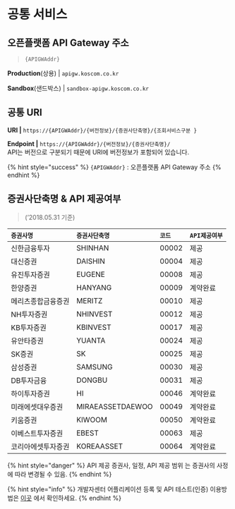 # 공통 서비스

## **오픈플랫폼 API Gateway 주소**

> `{APIGWAddr}`

**Production**\(상용\)      \|  `apigw.koscom.co.kr`

**Sandbox**\(샌드박스\)  \|  `sandbox-apigw.koscom.co.kr`

## 공통 URI

**URI                              \|**  `https://{APIGWAddr}/{버전정보}/{증권사단축명}/{조회서비스구분 }`

**Endpoint                    \|**  `https://{APIGWAddr}/{버전정보}/{증권사단축명}/`  
API는 버전으로 구분되기 때문에 URI에 버전정보가 포함되어 있습니다.

{% hint style="success" %}
`{APIGWAddr}` : 오픈플랫폼 API Gateway 주소
{% endhint %}

## 증권사단축명 & API 제공여부

> \(’2018.05.31 기준\)

| `증권사명` | `증권사단축명` | `코드` | `API제공여부` |
| :--- | :--- | :--- | :--- |
| 신한금융투자 | SHINHAN | 00002 | 제공 |
| 대신증권 | DAISHIN | 00004 | 제공 |
| 유진투자증권 | EUGENE | 00008 | 제공 |
| 한양증권 | HANYANG | 00009 | 계약완료 |
| 메리츠종합금융증권 | MERITZ | 00010 | 제공 |
| NH투자증권 | NHINVEST | 00012 | 제공 |
| KB투자증권 | KBINVEST | 00017 | 제공 |
| 유안타증권 | YUANTA | 00024 | 제공 |
| SK증권 | SK | 00025 | 제공 |
| 삼성증권 | SAMSUNG | 00030 | 제공 |
| DB투자금융 | DONGBU | 00031 | 제공 |
| 하이투자증권 | HI | 00046 | 계약완료 |
| 미래에셋대우증권 | MIRAEASSETDAEWOO | 00049 | 계약완료 |
| 키움증권 | KIWOOM | 00050 | 계약완료 |
| 이베스트투자증권 | EBEST | 00063 | 제공 |
| 코리아에셋투자증권 | KOREAASSET | 00064 | 계약완료 |

{% hint style="danger" %}
API 제공 증권사, 일정, API 제공 범위 는 증권사의 사정에 따라 변경될 수 있음.
{% endhint %}

{% hint style="info" %}
개발자센터 어플리케이션 등록 및 API 테스트\(인증\) 이용방법은 [이곳](https://koscom.gitbook.io/open-api/how-to-use/devcenter) 에서 확인하세요.
{% endhint %}

